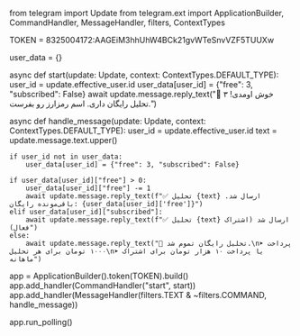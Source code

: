 from telegram import Update
from telegram.ext import ApplicationBuilder, CommandHandler, MessageHandler, filters, ContextTypes

TOKEN = 8325004172:AAGEiM3hhUhW4BCk21gvWTeSnvVZF5TUUXw

user_data = {}

async def start(update: Update, context: ContextTypes.DEFAULT_TYPE):
    user_id = update.effective_user.id
    user_data[user_id] = {"free": 3, "subscribed": False}
    await update.message.reply_text("👋 خوش اومدی! ۳ تحلیل رایگان داری. اسم رمزارز رو بفرست.")

async def handle_message(update: Update, context: ContextTypes.DEFAULT_TYPE):
    user_id = update.effective_user.id
    text = update.message.text.upper()

    if user_id not in user_data:
        user_data[user_id] = {"free": 3, "subscribed": False}

    if user_data[user_id]["free"] > 0:
        user_data[user_id]["free"] -= 1
        await update.message.reply_text(f"✅ تحلیل {text} ارسال شد. باقی‌مونده رایگان: {user_data[user_id]['free']}")
    elif user_data[user_id]["subscribed"]:
        await update.message.reply_text(f"✅ تحلیل {text} ارسال شد (اشتراک فعال)")
    else:
        await update.message.reply_text("🚫 تحلیل رایگان تموم شد.\n➤ پرداخت ۱۰۰۰ تومان برای هر تحلیل\n➤ یا پرداخت ۱۰ هزار تومان برای اشتراک ماهانه")

app = ApplicationBuilder().token(TOKEN).build()
app.add_handler(CommandHandler("start", start))
app.add_handler(MessageHandler(filters.TEXT & ~filters.COMMAND, handle_message))

app.run_polling()
